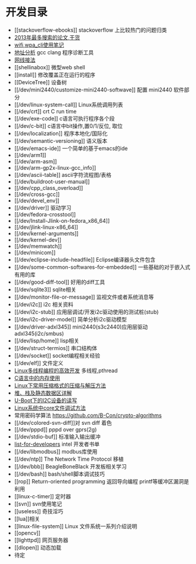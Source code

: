 # 开发目录

* [[stackoverflow-ebooks]] stackoverflow 上比较热门的问题归类
* [2013年最多搜索的论文,干货](http://googleresearch.blogspot.co.uk/2014/06/influential-papers-for-2013.html)
* [wifi,wpa_cli使用笔记](wifi)
* [地址分析](AddressSanitizer) gcc clang 程序诊断工具
* [网线接法](wire)
* [[shellinabox]] 微型web shell
* [[install]] 修改覆盖正在运行的程序
* [[DeviceTree]] 设备树
* [[/dev/mini2440/customize-mini2440-softwave]] 配置 mini2440 软件部分 
* [[/dev/linux-system-call]] Linux系统调用列表
* [[/dev/crt]] crt C run time
* [[/dev/exe-code]] c语言可执行程序各个段
* [[/dev/c-bit]] c语言中bit操作,置0/1/反位, 取位
* [[/dev/localization]] 程序本地化/国际化
* [[/dev/semantic-versioning]] 语义版本
* [[/dev/emacs-ide]] 一个简单的基于emacs的ide
* [[/dev/arm1]]
* [[/dev/arm-asm]]
* [[/dev/arm-gp2x-linux-gcc_info]]
* [[/dev/ascii-table]] ascii字符流程图/表格
* [[/dev/buildroot-user-manual]]
* [[/dev/cpp_class_overload]]
* [[/dev/cross-gcc]]
* [[/dev/devel_env]]
* [[/dev/driver]] 驱动学习
* [[/dev/fedora-crosstool]]
* [[/dev/Install-Jlink-on-fedora_x86_64]]
* [[/dev/jlink-linux-x86_64]]
* [[/dev/kernel-arguments]]
* [[/dev/kernel-dev]]
* [[/dev/memwatch]]
* [[/dev/minicom]]
* [[/dev/eclipse-include-headfile]] Eclipse编译器头文件包含
* [[/dev/some-common-softwares-for-embedded]] 一些基础的对于嵌入式有用的库
* [[/dev/good-diff-tool]]  好用的diff工具
* [[/dev/sqlite3]] sqlite相关
* [[/dev/monitor-file-or-message]] 监视文件或者系统消息等
* [[/dev/i2c]] i2c 相关资料
* [[/dev/i2c-stub]] 应用层调试/开发i2c驱动使用的测试桩(stub)
* [[/dev/i2c-driver-model]] 简单分析i2c驱动模型
* [[/dev/driver-adxl345]] mini2440(s3c2440)应用层驱动adxl345(i2c/smbus)
* [[/dev/lisp/home]]  lisp相关
* [[/dev/struct-termios]] 串口结构体
* [[/dev/socket]] socket编程相关经验
* [[/dev/elf]] 文件定义
* [Linux多线程编程的高效开发](http://www.embeddedlinux.org.cn/html/xianchengjincheng/201310/24-2658.html) 多线程,pthread 
* [C语言中的内存使用](http://www.embeddedlinux.org.cn/html/xinshourumen/201310/24-2657.html)
* [Linux下常用压缩格式的压缩与解压方法](http://www.embeddedlinux.org.cn/html/xinshourumen/201310/23-2656.html)
* [堆、栈及静态数据区详解](http://www.embeddedlinux.org.cn/html/xinshourumen/201310/23-2655.html) 
* [U-Boot下的I2C设备的读写](http://www.embeddedlinux.org.cn/html/jishuzixun/201310/23-2653.html)
* [Linux系统中core文件调试方法](http://www.embeddedlinux.org.cn/html/jishuzixun/201310/23-2654.html)
* 常用密码学算法 https://github.com/B-Con/crypto-algorithms
* [[/dev/colored-svn-diff]]对 svn diff 着色
* [[/dev/pppd]] pppd over gprs(2g)
* [[/dev/stdio-buf]] 标准输入输出缓冲
* [list-for-developers](https://noggin.intel.com/sites/default/files/Intel-Recommended-Reading-List_1H14_0.pdf) intel 开发者书单
* [[/dev/libmodbus]] modbus库使用
* [[/dev/ntp]] The Network Time Protocol 移植
* [[/dev/bbb]] BeagleBoneBlack 开发板相关学习
* [[/dev/bash]] bash/shell脚本调试技巧
* [[rop]] Return-oriented programming 返回导向编程 printf等缓冲区漏洞是利用
* [[linux-c-timer]] 定时器
* [[svn]] svn使用笔记
* [[useless]] 奇技淫巧
* [[lua]]相关
* [[linux-file-system]] Linux 文件系统一系列介绍说明
* [[opencv]]
* [[lighttpd]] 网页服务器
* [[dlopen]] 动态加载
* 待定